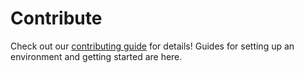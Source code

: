 # Contribute

Check out our [contributing guide](../contributing) for details! Guides for setting up an environment and getting started are here.
